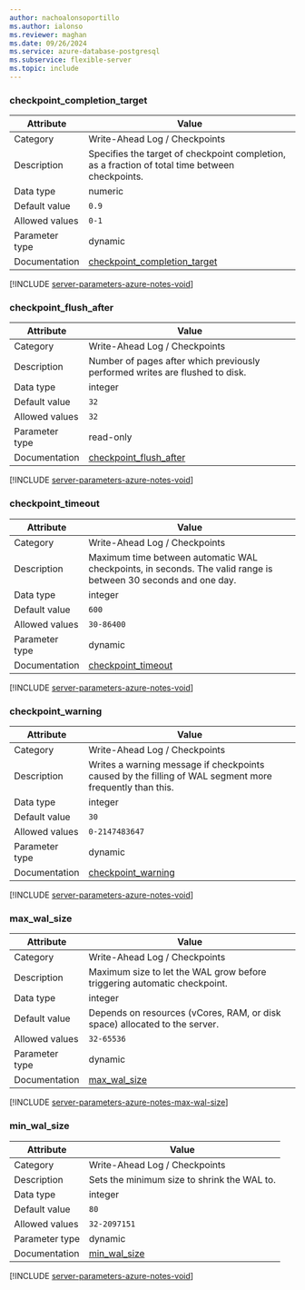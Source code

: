 ```yaml
---
author: nachoalonsoportillo
ms.author: ialonso
ms.reviewer: maghan
ms.date: 09/26/2024
ms.service: azure-database-postgresql
ms.subservice: flexible-server
ms.topic: include
---
```

### checkpoint_completion_target

| Attribute      | Value                                                      |
|----------------|------------------------------------------------------------|
| Category       | Write-Ahead Log / Checkpoints |
| Description    | Specifies the target of checkpoint completion, as a fraction of total time between checkpoints.                |
| Data type      | numeric   |
| Default value  | `0.9`                                                                      |
| Allowed values | `0-1`          |
| Parameter type | dynamic        |
| Documentation  | [checkpoint_completion_target](https://www.postgresql.org/docs/12/runtime-config-wal.html#GUC-CHECKPOINT-COMPLETION-TARGET) |


[!INCLUDE [server-parameters-azure-notes-void](./server-parameters-azure-notes-void.md)]



### checkpoint_flush_after

| Attribute      | Value                                                      |
|----------------|------------------------------------------------------------|
| Category       | Write-Ahead Log / Checkpoints |
| Description    | Number of pages after which previously performed writes are flushed to disk.                                   |
| Data type      | integer   |
| Default value  | `32`                                                                       |
| Allowed values | `32`           |
| Parameter type | read-only      |
| Documentation  | [checkpoint_flush_after](https://www.postgresql.org/docs/12/runtime-config-wal.html#GUC-CHECKPOINT-FLUSH-AFTER)             |


[!INCLUDE [server-parameters-azure-notes-void](./server-parameters-azure-notes-void.md)]



### checkpoint_timeout

| Attribute      | Value                                                      |
|----------------|------------------------------------------------------------|
| Category       | Write-Ahead Log / Checkpoints |
| Description    | Maximum time between automatic WAL checkpoints, in seconds. The valid range is between 30 seconds and one day. |
| Data type      | integer   |
| Default value  | `600`                                                                      |
| Allowed values | `30-86400`     |
| Parameter type | dynamic        |
| Documentation  | [checkpoint_timeout](https://www.postgresql.org/docs/12/runtime-config-wal.html#GUC-CHECKPOINT-TIMEOUT)                     |


[!INCLUDE [server-parameters-azure-notes-void](./server-parameters-azure-notes-void.md)]



### checkpoint_warning

| Attribute      | Value                                                      |
|----------------|------------------------------------------------------------|
| Category       | Write-Ahead Log / Checkpoints |
| Description    | Writes a warning message if checkpoints caused by the filling of WAL segment more frequently than this.        |
| Data type      | integer   |
| Default value  | `30`                                                                       |
| Allowed values | `0-2147483647` |
| Parameter type | dynamic        |
| Documentation  | [checkpoint_warning](https://www.postgresql.org/docs/12/runtime-config-wal.html#GUC-CHECKPOINT-WARNING)                     |


[!INCLUDE [server-parameters-azure-notes-void](./server-parameters-azure-notes-void.md)]



### max_wal_size

| Attribute      | Value                                                      |
|----------------|------------------------------------------------------------|
| Category       | Write-Ahead Log / Checkpoints |
| Description    | Maximum size to let the WAL grow before triggering automatic checkpoint.                                       |
| Data type      | integer   |
| Default value  | Depends on resources (vCores, RAM, or disk space) allocated to the server. |
| Allowed values | `32-65536`     |
| Parameter type | dynamic        |
| Documentation  | [max_wal_size](https://www.postgresql.org/docs/12/runtime-config-wal.html#GUC-MAX-WAL-SIZE)                                 |


[!INCLUDE [server-parameters-azure-notes-max-wal-size](./server-parameters-azure-notes-max-wal-size.md)]



### min_wal_size

| Attribute      | Value                                                      |
|----------------|------------------------------------------------------------|
| Category       | Write-Ahead Log / Checkpoints |
| Description    | Sets the minimum size to shrink the WAL to.                                                                    |
| Data type      | integer   |
| Default value  | `80`                                                                       |
| Allowed values | `32-2097151`   |
| Parameter type | dynamic        |
| Documentation  | [min_wal_size](https://www.postgresql.org/docs/12/runtime-config-wal.html#GUC-MIN-WAL-SIZE)                                 |


[!INCLUDE [server-parameters-azure-notes-void](./server-parameters-azure-notes-void.md)]



